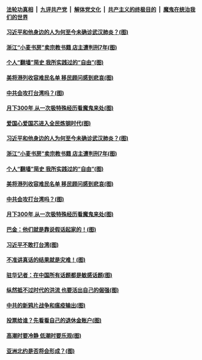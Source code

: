 

####  [法轮功真相](../../../../basic/blob/master/README.md?t=10040702) &nbsp;|&nbsp; [九评共产党](../../../../9ping.md/blob/master/README.md?t=10040702) &nbsp;|&nbsp; [解体党文化](../../../../jtdwh.md/blob/master/README.md?t=10040702)  &nbsp;|&nbsp; [共产主义的终极目的](../../../../gczydzjmd.md/blob/master/README.md?t=10040702) &nbsp;|&nbsp; [魔鬼在统治我们的世界](../../../../mgztzwmdsj.md/blob/master/README.md?t=10040702) 

#### [习近平和他身边的人为何至今未确诊武汉肺炎？(图)](../pages/p4/948057.md?t=10040702) 

#### [浙江“小麦书房”卖宗教书籍 店主遭判刑7年(图)](../pages/p4/948041.md?t=10040702) 

#### [个人“翻墙”简史 我所实践过的“自由”(图)](../pages/p4/948048.md?t=10040702) 

#### [美将港列收容难民名单 移民顾问感到悲哀(图)](../pages/p4/948042.md?t=10040702) 

#### [中共会攻打台湾吗？(图)](../pages/p4/948038.md?t=10040702) 

#### [月下300年 从一次极特殊经历看魔鬼来处(图)](../pages/p4/947984.md?t=10040702) 



#### [爱国心爱国芯进入全民炼钢时代(图)](../pages/p4/948063.md?t=10040702) 

#### [习近平和他身边的人为何至今未确诊武汉肺炎？(图)](../pages/p4/948057.md?t=10040702) 

#### [浙江“小麦书房”卖宗教书籍 店主遭判刑7年(图)](../pages/p4/948041.md?t=10040702) 

#### [个人“翻墙”简史 我所实践过的“自由”(图)](../pages/p4/948048.md?t=10040702) 

#### [美将港列收容难民名单 移民顾问感到悲哀(图)](../pages/p4/948042.md?t=10040702) 

#### [中共会攻打台湾吗？(图)](../pages/p4/948038.md?t=10040702) 



#### [月下300年 从一次极特殊经历看魔鬼来处(图)](../pages/p4/947984.md?t=10040702) 

#### [巴金：他们就是靠说假话起家的！(图)](../pages/p4/947934.md?t=10040702) 

#### [习近平不敢打台湾(图)](../pages/p4/947949.md?t=10040702) 

#### [不准讲真话的结果就是灾难！(图)](../pages/p4/947926.md?t=10040702) 

#### [驻华记者：在中国所有话题都是敏感话题(图)](../pages/p4/947945.md?t=10040702) 

#### [纵然抵不过时代的洪流 也要活出自己的倔强(图)](../pages/p4/947922.md?t=10040702) 

#### [中共的新鸦片战争和瘟疫输出(图)](../pages/p4/947935.md?t=10040702) 

#### [投票给谁？先看看自己的退休金账户(图)](../pages/p4/947924.md?t=10040702) 

#### [高潮时要冷静 低潮时要乐观(图)](../pages/p4/947844.md?t=10040702) 

#### [亚洲北约是否将会形成？(图)](../pages/p4/947841.md?t=10040702) 

